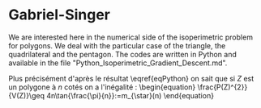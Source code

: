 # Gabriel-Singer
We are interested here in the numerical side of the isoperimetric problem for polygons. We deal with the particular case of the triangle, the quadrilateral and the pentagon. 
The codes are written in Python and available in the file "Python_Isoperimetric_Gradient_Descent.md".

Plus précisément d'après le résultat \eqref{eqPython} on sait que si $Z$ est un polygone à $n$ cotés on a l'inégalité : 
\begin{equation}
    \frac{P(Z)^{2}}{V(Z)}\geq 4n\tan{\frac{\pi}{n}}:=m_{\star}(n)
\end{equation}
